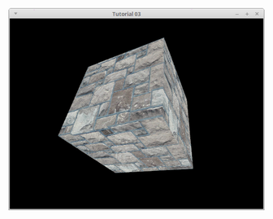 ![alt text](https://raw.githubusercontent.com/tapin13/openGL-3-3-examples/master/tutorial30_matrix/screenshot.png)
